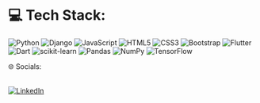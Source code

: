 # 💻 Tech Stack:
![Python](https://img.shields.io/badge/python-3670A0?style=for-the-badge&logo=python&logoColor=ffdd54) ![Django](https://img.shields.io/badge/django-%23092E20.svg?style=for-the-badge&logo=django&logoColor=white) ![JavaScript](https://img.shields.io/badge/javascript-%23323330.svg?style=for-the-badge&logo=javascript&logoColor=%23F7DF1E) ![HTML5](https://img.shields.io/badge/html5-%23E34F26.svg?style=for-the-badge&logo=html5&logoColor=white) ![CSS3](https://img.shields.io/badge/css3-%231572B6.svg?style=for-the-badge&logo=css3&logoColor=white) ![Bootstrap](https://img.shields.io/badge/bootstrap-%23563D7C.svg?style=for-the-badge&logo=bootstrap&logoColor=white)  ![Flutter](https://img.shields.io/badge/Flutter-%2302569B.svg?style=for-the-badge&logo=Flutter&logoColor=white) ![Dart](https://img.shields.io/badge/dart-%230175C2.svg?style=for-the-badge&logo=dart&logoColor=white) ![scikit-learn](https://img.shields.io/badge/scikit--learn-%23F7931E.svg?style=for-the-badge&logo=scikit-learn&logoColor=white) ![Pandas](https://img.shields.io/badge/pandas-%23150458.svg?style=for-the-badge&logo=pandas&logoColor=white) ![NumPy](https://img.shields.io/badge/numpy-%23013243.svg?style=for-the-badge&logo=numpy&logoColor=white) ![TensorFlow](https://img.shields.io/badge/TensorFlow-%23FF6F00.svg?style=for-the-badge&logo=TensorFlow&logoColor=white) 

<!-- # 📊 GitHub Stats:
![](https://github-readme-stats.vercel.app/api?username=aya-jafar&theme=radical&hide_border=false&include_all_commits=false&count_private=true)<br/>

![](https://github-readme-stats.vercel.app/api/top-langs/?username=aya-jafar&theme=radical&hide_border=false&include_all_commits=false&count_private=true&layout=compact)  -->

🌐 Socials: 
<br></br>

[![LinkedIn](https://img.shields.io/badge/LinkedIn-%230077B5.svg?logo=linkedin&logoColor=white)](https://linkedin.com/in/aya-jafar) 
<!-- Proudly created with GPRM ( https://gprm.itsvg.in ) -->
